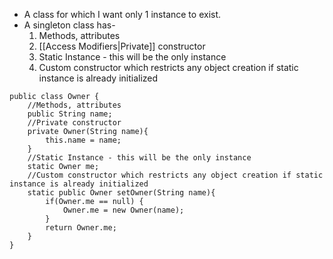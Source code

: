 - A class for which I want only 1 instance to exist.
- A singleton class has-
	1. Methods, attributes  
	2. [[Access Modifiers|Private]] constructor 
	3. Static Instance - this will be the only instance  
	4. Custom constructor which restricts any object creation if static instance is already initialized 

```
public class Owner {  
    //Methods, attributes  
    public String name;  
    //Private constructor  
    private Owner(String name){  
        this.name = name;  
    }  
    //Static Instance - this will be the only instance  
    static Owner me;  
    //Custom constructor which restricts any object creation if static instance is already initialized  
    static public Owner setOwner(String name){  
        if(Owner.me == null) {  
            Owner.me = new Owner(name);  
        }  
        return Owner.me;  
    }  
}
```